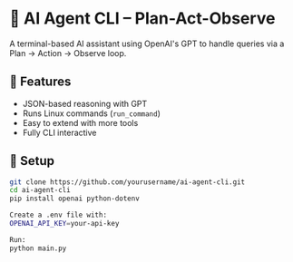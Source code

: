 # 🧠 AI Agent CLI – Plan-Act-Observe

A terminal-based AI assistant using OpenAI's GPT to handle queries via a Plan → Action → Observe loop.

## 🔧 Features
- JSON-based reasoning with GPT  
- Runs Linux commands (`run_command`)  
- Easy to extend with more tools  
- Fully CLI interactive

## 🚀 Setup
```bash
git clone https://github.com/yourusername/ai-agent-cli.git
cd ai-agent-cli
pip install openai python-dotenv

Create a .env file with:
OPENAI_API_KEY=your-api-key

Run:
python main.py

